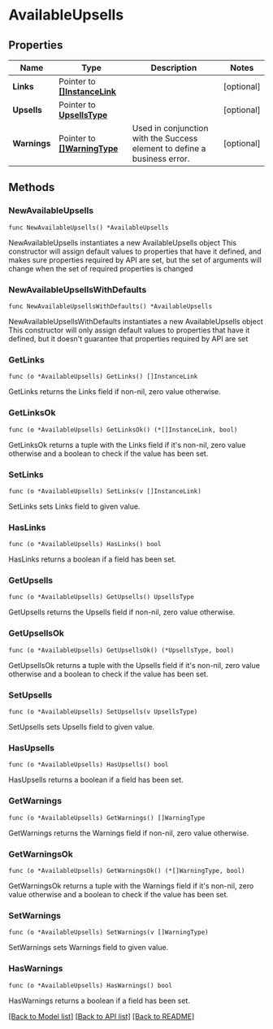 # AvailableUpsells

## Properties

Name | Type | Description | Notes
------------ | ------------- | ------------- | -------------
**Links** | Pointer to [**[]InstanceLink**](InstanceLink.md) |  | [optional] 
**Upsells** | Pointer to [**UpsellsType**](UpsellsType.md) |  | [optional] 
**Warnings** | Pointer to [**[]WarningType**](WarningType.md) | Used in conjunction with the Success element to define a business error. | [optional] 

## Methods

### NewAvailableUpsells

`func NewAvailableUpsells() *AvailableUpsells`

NewAvailableUpsells instantiates a new AvailableUpsells object
This constructor will assign default values to properties that have it defined,
and makes sure properties required by API are set, but the set of arguments
will change when the set of required properties is changed

### NewAvailableUpsellsWithDefaults

`func NewAvailableUpsellsWithDefaults() *AvailableUpsells`

NewAvailableUpsellsWithDefaults instantiates a new AvailableUpsells object
This constructor will only assign default values to properties that have it defined,
but it doesn't guarantee that properties required by API are set

### GetLinks

`func (o *AvailableUpsells) GetLinks() []InstanceLink`

GetLinks returns the Links field if non-nil, zero value otherwise.

### GetLinksOk

`func (o *AvailableUpsells) GetLinksOk() (*[]InstanceLink, bool)`

GetLinksOk returns a tuple with the Links field if it's non-nil, zero value otherwise
and a boolean to check if the value has been set.

### SetLinks

`func (o *AvailableUpsells) SetLinks(v []InstanceLink)`

SetLinks sets Links field to given value.

### HasLinks

`func (o *AvailableUpsells) HasLinks() bool`

HasLinks returns a boolean if a field has been set.

### GetUpsells

`func (o *AvailableUpsells) GetUpsells() UpsellsType`

GetUpsells returns the Upsells field if non-nil, zero value otherwise.

### GetUpsellsOk

`func (o *AvailableUpsells) GetUpsellsOk() (*UpsellsType, bool)`

GetUpsellsOk returns a tuple with the Upsells field if it's non-nil, zero value otherwise
and a boolean to check if the value has been set.

### SetUpsells

`func (o *AvailableUpsells) SetUpsells(v UpsellsType)`

SetUpsells sets Upsells field to given value.

### HasUpsells

`func (o *AvailableUpsells) HasUpsells() bool`

HasUpsells returns a boolean if a field has been set.

### GetWarnings

`func (o *AvailableUpsells) GetWarnings() []WarningType`

GetWarnings returns the Warnings field if non-nil, zero value otherwise.

### GetWarningsOk

`func (o *AvailableUpsells) GetWarningsOk() (*[]WarningType, bool)`

GetWarningsOk returns a tuple with the Warnings field if it's non-nil, zero value otherwise
and a boolean to check if the value has been set.

### SetWarnings

`func (o *AvailableUpsells) SetWarnings(v []WarningType)`

SetWarnings sets Warnings field to given value.

### HasWarnings

`func (o *AvailableUpsells) HasWarnings() bool`

HasWarnings returns a boolean if a field has been set.


[[Back to Model list]](../README.md#documentation-for-models) [[Back to API list]](../README.md#documentation-for-api-endpoints) [[Back to README]](../README.md)


